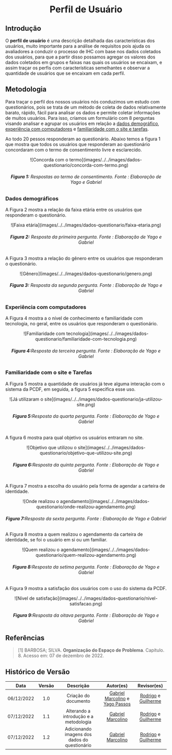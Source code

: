 <h1 align="center">Perfil de Usuário</h1>

## Introdução

O **perfil de usuário** é uma descrição detalhada das características dos usuários, muito importante para a análise de requisitos pois ajuda os avaliadores a conduzir o processo de IHC com base nos dados coletados dos usuários, para que a partir disso possamos agregar os valores dos dados coletados em grupos e faixas nas quais os usuários se encaixam, e assim traçar os perfis com características semelhantes e observar a quantidade de usuários que se encaixam em cada perfil.

## Metodologia 

Para traçar o perfil dos nossos usuários nós conduzimos um estudo com questionários, pois se trata de um método de coleta de dados relativamente barato, rápido, fácil para analisar os dados e permite coletar informações de muitos usuários. Para isso, criamos um formulário com 8 perguntas visando analisar e agrupar os usuários em relação a [dados demográfico](#dados-demograficos), [experiência com computadores](#experiencia-com-computadores) e [familiaridade com o site e tarefas](#familiaridade-com-o-site-e-tarefas). 

Ao todo 20 pessos responderam ao questionário. Abaixo temos a figura 1 que mostra que todos os usuários que responderam ao questionário concordaram com o termo de consentimento livre e esclarecido.

<center>
   ![Concorda com o termo](images/../../images/dados-questionario/concorda-com-termo.png)
    <figcaption align='center'>
        <h6><b>Figura 1:</b> Respostas ao termo de consentimento. Fonte : Elaboração de Yago e Gabriel</h6>
    </figcaption>
</center>

### Dados demográficos

A Figura 2 mostra a relação da faixa etária entre os usuários que responderam o questionário.

<center>
   ![Faixa etária](images/../../images/dados-questionario/faixa-etaria.png)
    <figcaption align='center'>
        <h6><b>Figura 2:</b> Resposta da primeira pergunta. Fonte : Elaboração de Yago e Gabriel</h6>
    </figcaption>
</center>

A Figura 3 mostra a relação do gênero entre os usuários que responderam o questionário.

<center>
   ![Gênero](images/../../images/dados-questionario/genero.png)
    <figcaption align='center'>
        <h6><b>Figura 3:</b> Resposta da segunda pergunta. Fonte : Elaboração de Yago e Gabriel</h6>
    </figcaption>
</center>

### Experiência com computadores

A Figura 4 mostra a o nível de conhecimento e familiaridade com tecnologia, no geral, entre os usuários que responderam o questionário.

<center>
   ![Familiaridade com tecnologia](images/../../images/dados-questionario/familiaridade-com-tecnologia.png)
    <figcaption align='center'>
        <h6><b>Figura 4:</b>Resposta da terceira pergunta. Fonte : Elaboração de Yago e Gabriel</h6>
    </figcaption>
</center>

### Familiaridade com o site e Tarefas

A Figura 5 mostra a quantidade de usuários já teve alguma interação com o sistema da PCDF, em seguida, a figura 5 especifica esse uso.

<center>
   ![Já utilizaram o site](images/../../images/dados-questionario/ja-utilizou-site.png)
    <figcaption align='center'>
        <h6><b>Figura 5:</b>Resposta da quarta pergunta. Fonte : Elaboração de Yago e Gabriel</h6>
    </figcaption>
</center>

A figura 6 mostra para qual objetivo os usuários entraram no site.

<center>
   ![Objetivo que utilizou o site](images/../../images/dados-questionario/objetivo-que-utilizou-site.png)
    <figcaption align='center'>
        <h6><b>Figura 6:</b>Resposta da quinta pergunta. Fonte : Elaboração de Yago e Gabriel</h6>
    </figcaption>
</center>

A Figura 7 mostra a escolha do usuário pela forma de agendar a carteira de identidade.

<center>
   ![Onde realizou o agendamento](images/../../images/dados-questionario/onde-realizou-agendamento.png)
    <figcaption align='center'>
        <h6><b>Figura 7:</b>Resposta da sexta pergunta. Fonte : Elaboração de Yago e Gabriel</h6>
    </figcaption>
</center>

A Figura 8 mostra a quem realizou o agendamento da carteira de identidade, se foi o usuário em si ou um familiar.

<center>
   ![Quem realizou o agendamento](images/../../images/dados-questionario/quem-realizou-agendamento.png)
    <figcaption align='center'>
        <h6><b>Figura 8:</b>Resposta da setima pergunta. Fonte : Elaboração de Yago e Gabriel</h6>
    </figcaption>
</center>

A Figura 9 mostra a satisfação dos usuários com o uso do sistema da PCDF.

<center>
   ![Nível de satisfação](images/../../images/dados-questionario/nivel-satisfacao.png)
    <figcaption align='center'>
        <h6><b>Figura 9:</b>Resposta da oitava pergunta. Fonte : Elaboração de Yago e Gabriel</h6>
    </figcaption>
</center>

## Referências

> [1] BARBOSA; SILVA. **Organização do Espaço de Problema**. Capítulo. 8. Acesso em: 07 de dezembro de 2022.

## Histórico de Versão

|    Data    | Versão |                   Descrição                   |                                              Autor(es)                                               |                                       Revisor(es)                                       |
| :--------: | :----: | :-------------------------------------------: | :--------------------------------------------------------------------------------------------------: | :-------------------------------------------------------------------------------------: |
| 06/12/2022 |  1.0   |             Criação do documento              | [Gabriel Marcolino](https://github.com/GabrielMR360) e [Yago Passos](https://github.com/yagompassos) | [Rodrigo](https://github.com/OrlandiRodrigo) e [Guilherme](https://github.com/GG555-13) |
| 07/12/2022 |  1.1   |    Alterando a introdução e a metodologia     |                         [Gabriel Marcolino](https://github.com/GabrielMR360)                         | [Rodrigo](https://github.com/OrlandiRodrigo) e [Guilherme](https://github.com/GG555-13) |
| 07/12/2022 |  1.2   | Adicionando imagens dos dados do questionário |                         [Gabriel Marcolino](https://github.com/GabrielMR360)                         | [Rodrigo](https://github.com/OrlandiRodrigo) e [Guilherme](https://github.com/GG555-13) |